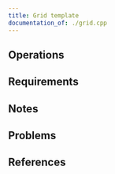 ```yaml
---
title: Grid template
documentation_of: ./grid.cpp
---
```


## Operations

## Requirements

## Notes

## Problems

## References
